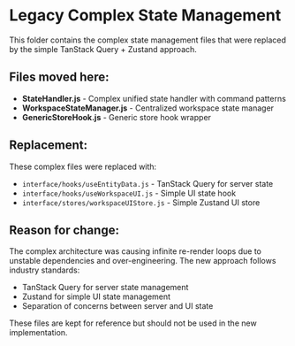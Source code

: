 # Legacy Complex State Management

This folder contains the complex state management files that were replaced by the simple TanStack Query + Zustand approach.

## Files moved here:

- **StateHandler.js** - Complex unified state handler with command patterns
- **WorkspaceStateManager.js** - Centralized workspace state manager
- **GenericStoreHook.js** - Generic store hook wrapper

## Replacement:

These complex files were replaced with:
- `interface/hooks/useEntityData.js` - TanStack Query for server state
- `interface/hooks/useWorkspaceUI.js` - Simple UI state hook
- `interface/stores/workspaceUIStore.js` - Simple Zustand UI store

## Reason for change:

The complex architecture was causing infinite re-render loops due to unstable dependencies and over-engineering. The new approach follows industry standards:
- TanStack Query for server state management
- Zustand for simple UI state management
- Separation of concerns between server and UI state

These files are kept for reference but should not be used in the new implementation.